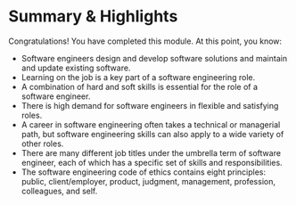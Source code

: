 # Summary & Highlights

Congratulations! You have completed this module. At this point, you know: 

- Software engineers design and develop software solutions and maintain and update existing software. 
- Learning on the job is a key part of a software engineering role. 
- A combination of hard and soft skills is essential for the role of a software engineer. 
- There is high demand for software engineers in flexible and satisfying roles. 
- A career in software engineering often takes a technical or managerial path, but software engineering skills can also apply to a wide variety of other roles. 
- There are many different job titles under the umbrella term of software engineer, each of which has a specific set of skills and responsibilities. 
- The software engineering code of ethics contains eight principles: public, client/employer, product, judgment, management, profession, colleagues, and self. 